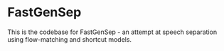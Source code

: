# FastGenSep


This is the codebase for FastGenSep - an attempt at speech separation using flow-matching and shortcut models.
